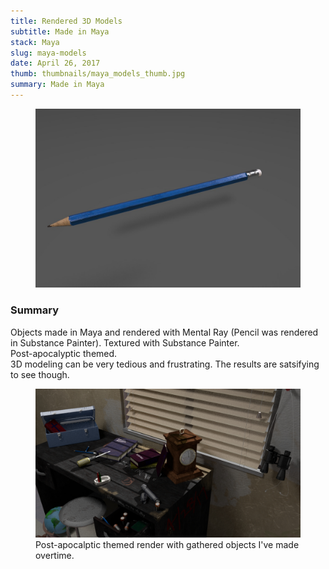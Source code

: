 ```yaml
---
title: Rendered 3D Models
subtitle: Made in Maya
stack: Maya
slug: maya-models
date: April 26, 2017
thumb: thumbnails/maya_models_thumb.jpg
summary: Made in Maya
---
```


<figure class="image-body image-body-large">
    <img src="./assets/maya-models/renderedPencil.jpg" alt="3D blue pencil" class="large-image" />
</figure>

<div class="text-body">
    <h3>Summary</h3>
    <p>
        Objects made in Maya and rendered with Mental Ray (Pencil was rendered in Substance Painter). Textured with Substance Painter.
        <br />
        Post-apocalyptic themed.
        <br />
        3D modeling can be very tedious and frustrating. The results are satsifying to see though.
    </p>
</div>

<figure class="image-body image-body-large">
    <img src="./assets/maya-models/mayaRenderFinal2.jpg" alt="corner of room with objects on desk" class="large-image" />
    <figcaption>Post-apocalptic themed render with gathered objects I've made overtime.</figcaption>
</figure>